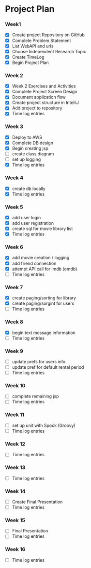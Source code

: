 # Project Plan

### Week1
 - [X] Create project Repository on GitHub
 - [X] Complete Problem Statement
 - [X] List WebAPI and urls
 - [X] Choose Independent Research Topic
 - [X] Create TimeLog
 - [X] Begin Project Plan
 
### Week 2
 - [X] Week 2 Exercises and Activities
 - [X] Complete Project Screen Design
 - [X] Document application flow
 - [X] Create project structure in IntelliJ
 - [X] Add project to repository
 - [X] Time log entries

### Week 3
 - [X] Deploy to AWS
 - [X] Complete DB design
 - [X] Begin creating jsp
 - [ ] create class diagram
 - [ ] set up logging
 - [X] Time log entries
 
### Week 4
 - [X] create db locally
 - [X] Time log entries
 
### Week 5
 - [X] add user login
 - [X] add user registration
 - [X] create sql for movie library list
 - [X] Time log entries
 
### Week 6
 - [X] add movie creation / logging
 - [X] add friend connection
 - [X] attempt API call for imdb (omdb)
 - [ ] Time log entries
 
### Week 7
 - [X] create paging/sorting for library
 - [X] create paging/sorgint for users
 - [ ] Time log entries
 
### Week 8
 - [X] begin text message information
 - [ ] Time log entries
 
### Week 9
 - [ ] update prefs for users info
 - [ ] update pref for default rental period
 - [ ] Time log entries
 
### Week 10
 - [ ] complete remaining jsp
 - [ ] Time log entries
 
### Week 11
 - [ ] set up unit with Spock (Groovy)
 - [ ] Time log entries
 
### Week 12
 - [ ] Time log entries
 
### Week 13
 - [ ] Time log entries
 
### Week 14
 - [ ] Create Final Presentation
 - [ ] Time log entries
 
### Week 15
 - [ ] Final Presentation 
 - [ ] Time log entries
 
### Week 16
 - [ ] Time log entries
